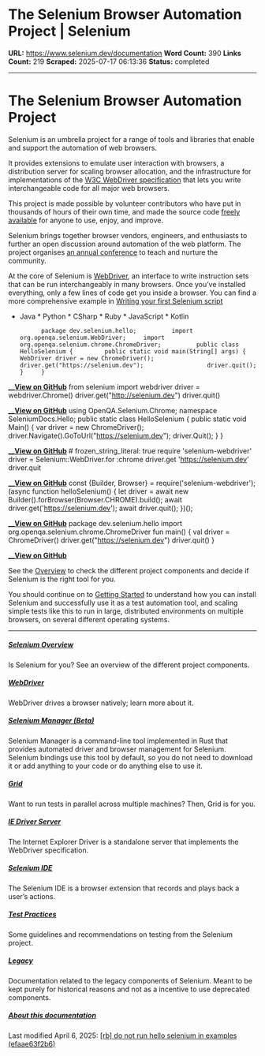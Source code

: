 # The Selenium Browser Automation Project | Selenium

**URL:** https://www.selenium.dev/documentation
**Word Count:** 390
**Links Count:** 219
**Scraped:** 2025-07-17 06:13:36
**Status:** completed

---

# The Selenium Browser Automation Project

Selenium is an umbrella project for a range of tools and libraries that enable and support the automation of web browsers.

It provides extensions to emulate user interaction with browsers, a distribution server for scaling browser allocation, and the infrastructure for implementations of the [W3C WebDriver specification](https://www.w3.org/TR/webdriver/) that lets you write interchangeable code for all major web browsers.

This project is made possible by volunteer contributors who have put in thousands of hours of their own time, and made the source code [freely available](https://www.selenium.dev/documentation/about/copyright/#license) for anyone to use, enjoy, and improve.

Selenium brings together browser vendors, engineers, and enthusiasts to further an open discussion around automation of the web platform. The project organises [an annual conference](https://www.selenium.dev/) to teach and nurture the community.

At the core of Selenium is [WebDriver](https://www.selenium.dev/documentation/webdriver/), an interface to write instruction sets that can be run interchangeably in many browsers. Once you’ve installed everything, only a few lines of code get you inside a browser. You can find a more comprehensive example in [Writing your first Selenium script](https://www.selenium.dev/documentation/webdriver/getting_started/first_script/)

  * Java   * Python   * CSharp   * Ruby   * JavaScript   * Kotlin

              package dev.selenium.hello;          import org.openqa.selenium.WebDriver;     import org.openqa.selenium.chrome.ChromeDriver;          public class HelloSelenium {         public static void main(String[] args) {             WebDriver driver = new ChromeDriver();                  driver.get("https://selenium.dev");                  driver.quit();         }     }     

[__**View on GitHub**](https://github.com/SeleniumHQ/seleniumhq.github.io/blob/trunk//examples/java/src/test/java/dev/selenium/hello/HelloSelenium.java)                from selenium import webdriver               driver = webdriver.Chrome()          driver.get("http://selenium.dev")          driver.quit()     

[__**View on GitHub**](https://github.com/SeleniumHQ/seleniumhq.github.io/blob/trunk//examples/python/tests/hello/hello_selenium.py)                using OpenQA.Selenium.Chrome;          namespace SeleniumDocs.Hello;          public static class HelloSelenium     {         public static void Main()         {             var driver = new ChromeDriver();                              driver.Navigate().GoToUrl("https://selenium.dev");                              driver.Quit();         }     }

[__**View on GitHub**](https://github.com/SeleniumHQ/seleniumhq.github.io/blob/trunk//examples/dotnet/HelloSelenium.cs)                # frozen_string_literal: true          require 'selenium-webdriver'          driver = Selenium::WebDriver.for :chrome          driver.get 'https://selenium.dev'          driver.quit     

[__**View on GitHub**](https://github.com/SeleniumHQ/seleniumhq.github.io/blob/trunk//examples/ruby/spec/hello/hello_selenium.rb)                const {Builder, Browser} = require('selenium-webdriver');          (async function helloSelenium() {       let driver = await new Builder().forBrowser(Browser.CHROME).build();            await driver.get('https://selenium.dev');            await driver.quit();     })();

[__**View on GitHub**](https://github.com/SeleniumHQ/seleniumhq.github.io/blob/trunk//examples/javascript/test/hello/helloSelenium.js)                package dev.selenium.hello          import org.openqa.selenium.chrome.ChromeDriver          fun main() {         val driver = ChromeDriver()              driver.get("https://selenium.dev")              driver.quit()     }     

[__**View on GitHub**](https://github.com/SeleniumHQ/seleniumhq.github.io/blob/trunk//examples/kotlin/src/test/kotlin/dev/selenium/hello/HelloSelenium.kt)

See the [Overview](https://www.selenium.dev/documentation/overview/) to check the different project components and decide if Selenium is the right tool for you.

You should continue on to [Getting Started](https://www.selenium.dev/documentation/webdriver/getting_started/) to understand how you can install Selenium and successfully use it as a test automation tool, and scaling simple tests like this to run in large, distributed environments on multiple browsers, on several different operating systems.

* * *

##### [Selenium Overview](https://www.selenium.dev/documentation/overview/)

Is Selenium for you? See an overview of the different project components.

##### [WebDriver](https://www.selenium.dev/documentation/webdriver/)

WebDriver drives a browser natively; learn more about it.

##### [Selenium Manager \(Beta\)](https://www.selenium.dev/documentation/selenium_manager/)

Selenium Manager is a command-line tool implemented in Rust that provides automated driver and browser management for Selenium. Selenium bindings use this tool by default, so you do not need to download it or add anything to your code or do anything else to use it.

##### [Grid](https://www.selenium.dev/documentation/grid/)

Want to run tests in parallel across multiple machines? Then, Grid is for you.

##### [IE Driver Server](https://www.selenium.dev/documentation/ie_driver_server/)

The Internet Explorer Driver is a standalone server that implements the WebDriver specification.

##### [Selenium IDE](https://www.selenium.dev/documentation/ide/)

The Selenium IDE is a browser extension that records and plays back a user’s actions.

##### [Test Practices](https://www.selenium.dev/documentation/test_practices/)

Some guidelines and recommendations on testing from the Selenium project.

##### [Legacy](https://www.selenium.dev/documentation/legacy/)

Documentation related to the legacy components of Selenium. Meant to be kept purely for historical reasons and not as a incentive to use deprecated components.

##### [About this documentation](https://www.selenium.dev/documentation/about/)

Last modified April 6, 2025: [\[rb\] do not run hello selenium in examples \(efaae63f2b6\)](https://github.com/SeleniumHQ/seleniumhq.github.io/commit/efaae63f2b66029b5022e5b0348414a1a29c631f)